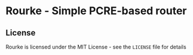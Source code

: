 Rourke - Simple PCRE-based router
=================================

License
-------

Rourke is licensed under the MIT License - see the `LICENSE` file for details
